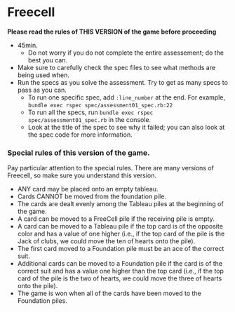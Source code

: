 # Freecell

**Please read the rules of THIS VERSION of the game before proceeding**

* 45min.
    * Do not worry if you do not complete the entire assessement; do the best you can.
* Make sure to carefully check the spec files to see what methods are being used when.
* Run the specs as you solve the assessment. Try to get as many specs
  to pass as you can.
    * To run one specific spec, add `:line_number` at the end.  For example, `bundle exec rspec spec/assessment01_spec.rb:22`
    * To run all the specs, run `bundle exec rspec spec/assessment01_spec.rb` in the
      console.
    * Look at the title of the spec to see why it failed; you can also
      look at the spec code for more information.


### Special rules of this version of the game.

Pay particular attention to the special rules. There are many versions of Freecell, so make sure you understand this version.

* ANY card may be placed onto an empty tableau.
* Cards CANNOT be moved from the foundation pile.
* The cards are dealt evenly among the Tableau piles at the beginning of the game.
* A card can be moved to a FreeCell pile if the receiving pile is empty.
* A card can be moved to a Tableau pile if the top card is of the opposite color and has a value of one higher (i.e., if the top card of the pile is the Jack of clubs, we could move the ten of hearts onto the pile).
* The first card moved to a Foundation pile must be an ace of the correct suit.
* Additional cards can be moved to a Foundation pile if the card is of the correct suit and has a value one higher than the top card (i.e., if the top card of the pile is the two of hearts, we could move the three of hearts onto the pile).
* The game is won when all of the cards have been moved to the Foundation piles.
